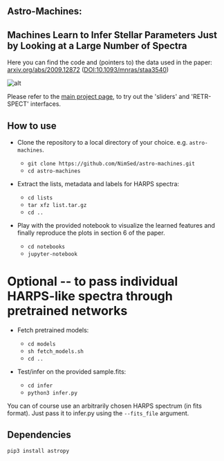 ## Astro-Machines:
## Machines Learn to Infer Stellar Parameters Just by Looking at a Large Number of Spectra
Here you can find the code and (pointers to) the data used in the paper: [arxiv.org/abs/2009.12872](https://arxiv.org/abs/2009.12872) ([DOI:10.1093/mnras/staa3540](https://dx.doi.org/10.1093/mnras/staa3540))

![alt](https://www.rawdataspeaks.com/wp-content/uploads/2022/05/autoencoder-teaser_new.png "Astro-Machines")

<!--
If you use this code for research please cite:
   
    @InProceedings{sedaghat_machines_2020,
      author       = "N. Sedaghat and M. Zolfaghari and E. Amiri and T. Brox",
      title        = "Orientation-boosted voxel nets for 3D object recognition",
      booktitle    = "British Machine Vision Conference (BMVC)",
      month        = " ",
      year         = "2017",
      url          = "http://lmb.informatik.uni-freiburg.de/Publications/2017/SZB17a"
    }
-->

Please refer to the [main project page](https://www.rawdataspeaks.com/projects/astro-machines), to try out the 'sliders' and 'RETR-SPECT' interfaces.


## How to use
* Clone the repository to a local directory of your choice. e.g. ```astro-machines```.
    * ```git clone https://github.com/NimSed/astro-machines.git```
    * ```cd astro-machines```

* Extract the lists, metadata and labels for HARPS spectra:
    * ```cd lists```
    * ```tar xfz list.tar.gz``` 
    * ```cd ..```
    
* Play with the provided notebook to visualize the learned features and finally reproduce the plots in section 6 of the paper.
    * ```cd notebooks```
    * ```jupyter-notebook```

# Optional -- to pass individual HARPS-like spectra through pretrained networks
* Fetch pretrained models:
    * ```cd models```
    * ```sh fetch_models.sh``` 
    * ```cd ..```

* Test/infer on the provided sample.fits:
    * ```cd infer```
    * ```python3 infer.py```

You can of course use an arbitrarily chosen HARPS spectrum (in fits format). Just pass it to infer.py using the ```--fits_file``` argument.

## Dependencies
```bash
pip3 install astropy
```

